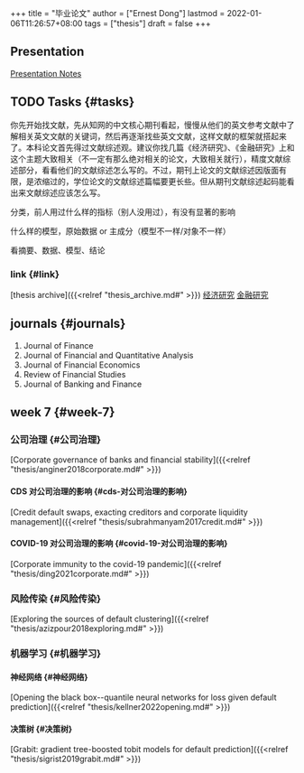 +++
title = "毕业论文"
author = ["Ernest Dong"]
lastmod = 2022-01-06T11:26:57+08:00
tags = ["thesis"]
draft = false
+++

## Presentation
[Presentation Notes](../../files/pre.pdf)
## <span class="org-todo todo TODO">TODO</span> Tasks {#tasks}

你先开始找文献，先从知网的中文核心期刊看起，慢慢从他们的英文参考文献中了解相关英文文献的关键词，然后再逐渐找些英文文献，这样文献的框架就搭起来了。本科论文首先得过文献综述观。建议你找几篇《经济研究》、《金融研究》上和这个主题大致相关（不一定有那么绝对相关的论文，大致相关就行），精度文献综述部分，看看他们的文献综述怎么写的。不过，期刊上论文的文献综述因版面有限，是浓缩过的，学位论文的文献综述篇幅要更长些。但从期刊文献综述起码能看出来文献综述应该怎么写。

分类，前人用过什么样的指标（别人没用过），有没有显著的影响

什么样的模型，原始数据 or 主成分（模型不一样/对象不一样）

看摘要、数据、模型、结论


### link {#link}

[thesis archive]({{<relref "thesis_archive.md#" >}})
[经济研究](https://xueshu.baidu.com/s?wd=%28%E8%BF%9D%E7%BA%A6%20%7C%20%E4%BF%A1%E7%94%A8%E9%A3%8E%E9%99%A9%29%20journal%3A%28%E9%87%91%E8%9E%8D%E7%A0%94%E7%A9%B6%29&tn=SE%5Fbaiduxueshu%5Fc1gjeupa&sc%5Ff%5Fpara=sc%5Ftasktype%3D%7BfirstAdvancedSearch%7D&sc%5Fhit=1&bcp=2&ie=utf-8&tag%5Ffilter=%20%20%20jnls%3A%28%E3%80%8A%E9%87%91%E8%9E%8D%E7%A0%94%E7%A9%B6%E3%80%8B%29)
[金融研究](https://xueshu.baidu.com/s?wd=%28%E8%BF%9D%E7%BA%A6%20%7C%20%E4%BF%A1%E7%94%A8%E9%A3%8E%E9%99%A9%29%20journal%3A%28%E7%BB%8F%E6%B5%8E%E7%A0%94%E7%A9%B6%29&tn=SE%5Fbaiduxueshu%5Fc1gjeupa&sc%5Fhit=1&bcp=2&ie=utf-8&filter=sc%5Fyear%3D%7B2017%2C%2B%7D&tag%5Ffilter=%20%20%20jnls%3A%28%E3%80%8A%E7%BB%8F%E6%B5%8E%E7%A0%94%E7%A9%B6%E3%80%8B%29)


## journals {#journals}

1.  Journal of Finance
2.  Journal of Financial and Quantitative Analysis
3.  Journal of Financial Economics
4.  Review of Financial Studies
5.  Journal of Banking and Finance


## week 7 {#week-7}


### 公司治理 {#公司治理}

[Corporate governance of banks and financial stability]({{<relref "thesis/anginer2018corporate.md#" >}})


#### CDS 对公司治理的影响 {#cds-对公司治理的影响}

[Credit default swaps, exacting creditors and corporate liquidity management]({{<relref "thesis/subrahmanyam2017credit.md#" >}})


#### COVID-19 对公司治理的影响 {#covid-19-对公司治理的影响}

[Corporate immunity to the covid-19 pandemic]({{<relref "thesis/ding2021corporate.md#" >}})


### 风险传染 {#风险传染}

[Exploring the sources of default clustering]({{<relref "thesis/azizpour2018exploring.md#" >}})


### 机器学习 {#机器学习}


#### 神经网络 {#神经网络}

[Opening the black box--quantile neural networks for loss given default prediction]({{<relref "thesis/kellner2022opening.md#" >}})


#### 决策树 {#决策树}

[Grabit: gradient tree-boosted tobit models for default prediction]({{<relref "thesis/sigrist2019grabit.md#" >}})